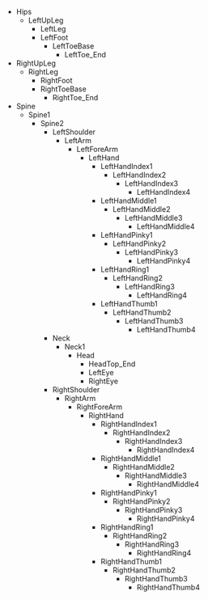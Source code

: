 - Hips
	- LeftUpLeg
		- LeftLeg
		- LeftFoot
			- LeftToeBase
				- LeftToe_End
- RightUpLeg
	- RightLeg
		- RightFoot
		- RightToeBase
			- RightToe_End
- Spine
	- Spine1
		- Spine2
			- LeftShoulder
				- LeftArm
					- LeftForeArm
						- LeftHand
							- LeftHandIndex1
								- LeftHandIndex2
									- LeftHandIndex3
										- LeftHandIndex4
							- LeftHandMiddle1
								- LeftHandMiddle2
									- LeftHandMiddle3
										- LeftHandMiddle4
							- LeftHandPinky1
								- LeftHandPinky2
									- LeftHandPinky3
										- LeftHandPinky4
							- LeftHandRing1
								- LeftHandRing2
									- LeftHandRing3
										- LeftHandRing4
							- LeftHandThumb1
								- LeftHandThumb2
									- LeftHandThumb3
										- LeftHandThumb4
			- Neck
				- Neck1
					- Head
						- HeadTop_End
						- LeftEye
						- RightEye
			- RightShoulder
				- RightArm
					- RightForeArm
						- RightHand
							- RightHandIndex1
								- RightHandIndex2
									- RightHandIndex3
										- RightHandIndex4
							- RightHandMiddle1
								- RightHandMiddle2
									- RightHandMiddle3
										- RightHandMiddle4
							- RightHandPinky1
								- RightHandPinky2
									- RightHandPinky3
										- RightHandPinky4
							- RightHandRing1
								- RightHandRing2
									- RightHandRing3
										- RightHandRing4
							- RightHandThumb1
								- RightHandThumb2
									- RightHandThumb3
										- RightHandThumb4